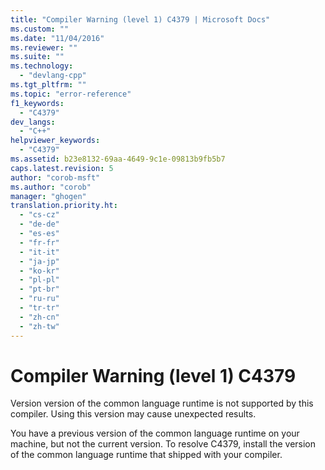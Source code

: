 ```yaml
---
title: "Compiler Warning (level 1) C4379 | Microsoft Docs"
ms.custom: ""
ms.date: "11/04/2016"
ms.reviewer: ""
ms.suite: ""
ms.technology: 
  - "devlang-cpp"
ms.tgt_pltfrm: ""
ms.topic: "error-reference"
f1_keywords: 
  - "C4379"
dev_langs: 
  - "C++"
helpviewer_keywords: 
  - "C4379"
ms.assetid: b23e8132-69aa-4649-9c1e-09813b9fb5b7
caps.latest.revision: 5
author: "corob-msft"
ms.author: "corob"
manager: "ghogen"
translation.priority.ht: 
  - "cs-cz"
  - "de-de"
  - "es-es"
  - "fr-fr"
  - "it-it"
  - "ja-jp"
  - "ko-kr"
  - "pl-pl"
  - "pt-br"
  - "ru-ru"
  - "tr-tr"
  - "zh-cn"
  - "zh-tw"
---
```

# Compiler Warning (level 1) C4379
Version version of the common language runtime is not supported by this compiler. Using this version may cause unexpected results.  
  
 You have a previous version of the common language runtime on your machine, but not the current version. To resolve C4379, install the version of the common language runtime that shipped with your compiler.